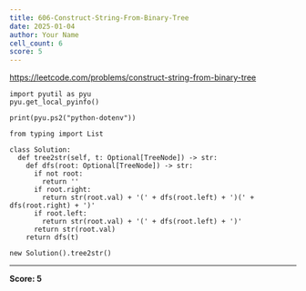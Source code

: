 ```yaml
---
title: 606-Construct-String-From-Binary-Tree
date: 2025-01-04
author: Your Name
cell_count: 6
score: 5
---
```


https://leetcode.com/problems/construct-string-from-binary-tree


```
import pyutil as pyu
pyu.get_local_pyinfo()
```


```
print(pyu.ps2("python-dotenv"))
```


```
from typing import List
```


```
class Solution:
  def tree2str(self, t: Optional[TreeNode]) -> str:
    def dfs(root: Optional[TreeNode]) -> str:
      if not root:
        return ''
      if root.right:
        return str(root.val) + '(' + dfs(root.left) + ')(' + dfs(root.right) + ')'
      if root.left:
        return str(root.val) + '(' + dfs(root.left) + ')'
      return str(root.val)
    return dfs(t)
```


```
new Solution().tree2str()
```


---
**Score: 5**